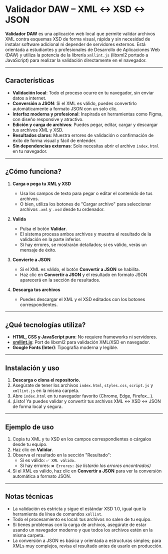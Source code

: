# Validador DAW – XML ↔ XSD ↔ JSON

**Validador DAW** es una aplicación web local que permite validar archivos XML contra esquemas XSD de forma visual, rápida y sin necesidad de instalar software adicional ni depender de servidores externos. Está orientada a estudiantes y profesionales de Desarrollo de Aplicaciones Web (DAW) y utiliza la potencia de la librería `xmllint.js` (libxml2 portado a JavaScript) para realizar la validación directamente en el navegador.

---

## Características

- **Validación local**: Todo el proceso ocurre en tu navegador, sin enviar datos a internet.
- **Conversión a JSON**: Si el XML es válido, puedes convertirlo automáticamente a formato JSON con un solo clic.
- **Interfaz moderna y profesional**: Inspirada en herramientas como Figma, con diseño responsive y atractivo.
- **Edición y carga de archivos**: Puedes pegar, editar, cargar y descargar tus archivos XML y XSD.
- **Resultados claros**: Muestra errores de validación o confirmación de éxito de forma visual y fácil de entender.
- **Sin dependencias externas**: Solo necesitas abrir el archivo `index.html` en tu navegador.

---

## ¿Cómo funciona?

1. **Carga o pega tu XML y XSD**
   - Usa los campos de texto para pegar o editar el contenido de tus archivos.
   - O bien, utiliza los botones de "Cargar archivo" para seleccionar archivos `.xml` y `.xsd` desde tu ordenador.

2. **Valida**
   - Pulsa el botón **Validar**.
   - El sistema procesa ambos archivos y muestra el resultado de la validación en la parte inferior.
   - Si hay errores, se mostrarán detallados; si es válido, verás un mensaje de éxito.

3. **Convierte a JSON**
   - Si el XML es válido, el botón **Convertir a JSON** se habilita.
   - Haz clic en **Convertir a JSON** y el resultado en formato JSON aparecerá en la sección de resultados.

4. **Descarga tus archivos**
   - Puedes descargar el XML y el XSD editados con los botones correspondientes.

---

## ¿Qué tecnologías utiliza?

- **HTML, CSS y JavaScript puro**: No requiere frameworks ni servidores.
- **[xmllint.js](https://github.com/syssgx/xml.js/)**: Port de libxml2 para validación XML/XSD en navegador.
- **Google Fonts (Inter)**: Tipografía moderna y legible.

---

## Instalación y uso

1. **Descarga o clona el repositorio.**
2. Asegúrate de tener los archivos `index.html`, `styles.css`, `script.js` y `xmllint.js` en la misma carpeta.
3. Abre `index.html` en tu navegador favorito (Chrome, Edge, Firefox...).
4. ¡Listo! Ya puedes validar y convertir tus archivos XML ↔ XSD ↔ JSON de forma local y segura.

---

## Ejemplo de uso

1. Copia tu XML y tu XSD en los campos correspondientes o cárgalos desde tu equipo.
2. Haz clic en **Validar**.
3. Observa el resultado en la sección "Resultado":
   - Si es válido:
     `✅ XML válido.`
   - Si hay errores:
     `❌ Errores:`
     *(se listarán los errores encontrados)*
4. Si el XML es válido, haz clic en **Convertir a JSON** para ver la conversión automática a formato JSON.

---

## Notas técnicas

- La validación es estricta y sigue el estándar XSD 1.0, igual que la herramienta de línea de comandos `xmllint`.
- Todo el procesamiento es local: tus archivos no salen de tu equipo.
- Si tienes problemas con la carga de archivos, asegúrate de estar usando un navegador moderno y que todos los archivos estén en la misma carpeta.
- La conversión a JSON es básica y orientada a estructuras simples; para XMLs muy complejos, revisa el resultado antes de usarlo en producción.

